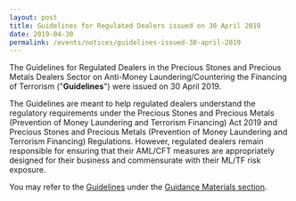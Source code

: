 ```yaml
---
layout: post
title: Guidelines for Regulated Dealers issued on 30 April 2019
date: 2019-04-30
permalink: /events/notices/guidelines-issued-30-april-2019
---
```


The Guidelines for Regulated Dealers in the Precious Stones and Precious Metals Dealers Sector on Anti-Money Laundering/Countering the Financing of Terrorism ("**Guidelines**") were issued on 30 April 2019.

The Guidelines are meant to help regulated dealers understand the regulatory requirements under the Precious Stones and Precious Metals (Prevention of Money Laundering and Terrorism Financing) Act  2019 and Precious Stones and Precious Metals (Prevention of Money Laundering and Terrorism Financing) Regulations. However, regulated dealers remain responsible for ensuring that their AML/CFT measures are appropriately designed for their business and commensurate with their ML/TF risk exposure.

You may refer to the [Guidelines](/images/Guidelines%20for%20regulated%20dealers_20190430.pdf) under the [Guidance Materials section](/guidance-materials/).
